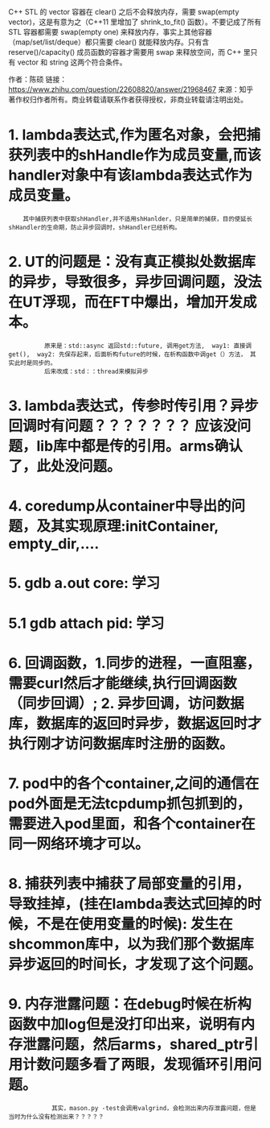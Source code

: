 <!--
 * @Author: your name
 * @Date: 2020-11-27 07:58:35
 * @LastEditTime: 2020-12-01 19:52:43
 * @LastEditors: Please set LastEditors
 * @Description: In User Settings Edit
 * @FilePath: /note/c++.md
-->
C++ STL 的 vector 容器在 clear() 之后不会释放内存，需要 swap(empty vector)，这是有意为之（C++11 里增加了 shrink_to_fit() 函数）。不要记成了所有 STL 容器都需要 swap(empty one) 来释放内存，事实上其他容器（map/set/list/deque）都只需要 clear() 就能释放内存。只有含 reserve()/capacity() 成员函数的容器才需要用 swap 来释放空间，而 C++ 里只有 vector 和 string 这两个符合条件。

作者：陈硕
链接：https://www.zhihu.com/question/22608820/answer/21968467
来源：知乎
著作权归作者所有。商业转载请联系作者获得授权，非商业转载请注明出处。

# 1. lambda表达式,作为匿名对象，会把捕获列表中的shHandle作为成员变量,而该handler对象中有该lambda表达式作为成员变量。
        其中捕获列表中获取shHandler,并不适用shHanlder，只是简单的捕获，目的使延长shHandler的生命期，防止异步回调时，shHandler已经析构。
# 2. UT的问题是：没有真正模拟处数据库的异步，导致很多，异步回调问题，没法在UT浮现，而在FT中爆出，增加开发成本。
              原来是：std::async 返回std::future, 调用get方法,  way1: 直接调get(),  way2: 先保存起来，后面析构future的时候，在析构函数中调get（）方法， 其实此时是同步的。
              后来改成：std：：thread来模拟异步
# 3. lambda表达式，传参时传引用？异步回调时有问题？？？？？？？ 应该没问题，lib库中都是传的引用。arms确认了，此处没问题。
# 4.  coredump从container中导出的问题，及其实现原理:initContainer, empty_dir,....
# 5. gdb a.out core: 学习
# 5.1 gdb attach pid: 学习
# 6. 回调函数，1.同步的进程，一直阻塞，需要curl然后才能继续,执行回调函数（同步回调）; 2. 异步回调，访问数据库，数据库的返回时异步，数据返回时才执行刚才访问数据库时注册的函数。
# 7. pod中的各个container,之间的通信在pod外面是无法tcpdump抓包抓到的，需要进入pod里面，和各个container在同一网络环境才可以。
# 8. 捕获列表中捕获了局部变量的引用，导致挂掉，(挂在lambda表达式回掉的时候，不是在使用变量的时候): 发生在shcommon库中，以为我们那个数据库异步返回的时间长，才发现了这个问题。
# 9. 内存泄露问题：在debug时候在析构函数中加log但是没打印出来，说明有内存泄露问题，然后arms，shared_ptr引用计数问题多看了两眼，发现循环引用问题。
                其实，mason.py -test会调用valgrind，会检测出来内存泄露问题，但是当时为什么没有检测出来？？？？？